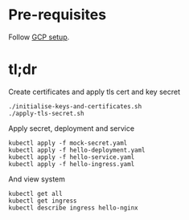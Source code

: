 # Pre-requisites

Follow [GCP setup](../README.md).

# tl;dr

Create certificates and apply tls cert and key secret

    ./initialise-keys-and-certificates.sh
    ./apply-tls-secret.sh
    
Apply secret, deployment and service

    kubectl apply -f mock-secret.yaml
    kubectl apply -f hello-deployment.yaml
    kubectl apply -f hello-service.yaml
    kubectl apply -f hello-ingress.yaml

And view system

    kubectl get all 
    kubectl get ingress
    kubectl describe ingress hello-nginx  